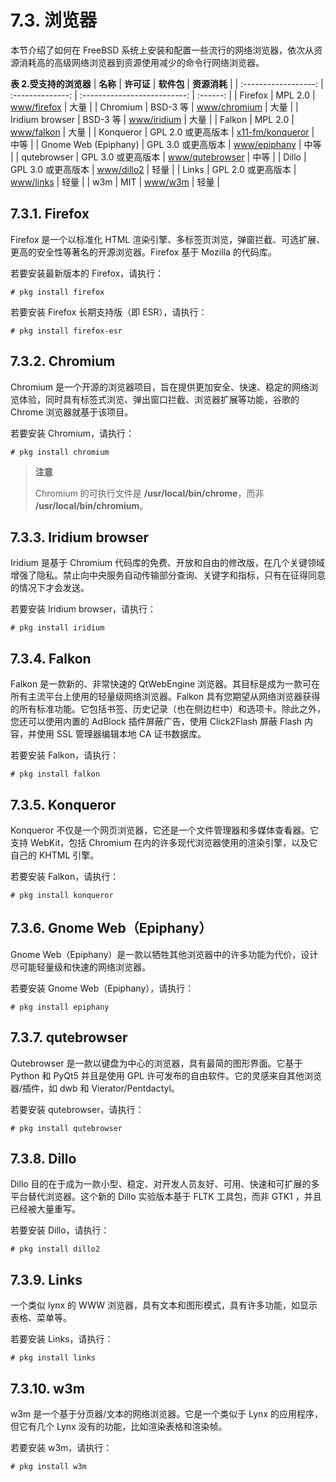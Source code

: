 # 7.3. 浏览器

本节介绍了如何在 FreeBSD 系统上安装和配置一些流行的网络浏览器，依次从资源消耗高的高级网络浏览器到资源使用减少的命令行网络浏览器。

**表 2.受支持的浏览器**
| **名称** | **许可证** | **软件包** | **资源消耗** |
| :------------------: | :--------------: | :--------------------------: | :------: |
| Firefox | MPL 2.0 | [www/firefox](https://cgit.freebsd.org/ports/tree/www/firefox/pkg-descr) | 大量 |
| Chromium | BSD-3 等 | [www/chromium](https://cgit.freebsd.org/ports/tree/www/chromium/pkg-descr) | 大量 |
| Iridium browser | BSD-3 等 | [www/iridium](https://cgit.freebsd.org/ports/tree/www/iridium/pkg-descr) | 大量 |
| Falkon | MPL 2.0 | [www/falkon](https://cgit.freebsd.org/ports/tree/www/falkon/pkg-descr) | 大量 |
| Konqueror | GPL 2.0 或更高版本 | [x11-fm/konqueror](https://cgit.freebsd.org/ports/tree/x11-fm/konqueror/pkg-descr) | 中等 |
| Gnome Web (Epiphany) | GPL 3.0 或更高版本 | [www/epiphany](https://cgit.freebsd.org/ports/tree/www/epiphany/pkg-descr) | 中等 |
| qutebrowser | GPL 3.0 或更高版本 | [www/qutebrowser](https://cgit.freebsd.org/ports/tree/www/qutebrowser/pkg-descr) | 中等 |
| Dillo | GPL 3.0 或更高版本 | [www/dillo2](https://cgit.freebsd.org/ports/tree/www/dillo2/pkg-descr) | 轻量 |
| Links | GPL 2.0 或更高版本 | [www/links](https://cgit.freebsd.org/ports/tree/www/links/pkg-descr) | 轻量 |
| w3m | MIT | [www/w3m](https://cgit.freebsd.org/ports/tree/www/w3m/pkg-descr) | 轻量 |

## 7.3.1. Firefox

Firefox 是一个以标准化 HTML 渲染引擎、多标签页浏览，弹窗拦截、可选扩展、更高的安全性等著名的开源浏览器。Firefox 基于 Mozilla 的代码库。

若要安装最新版本的 Firefox，请执行：

```
# pkg install firefox
```

若要安装 Firefox 长期支持版（即 ESR），请执行：

```
# pkg install firefox-esr
```

## 7.3.2. Chromium

Chromium 是一个开源的浏览器项目，旨在提供更加安全、快速、稳定的网络浏览体验，同时具有标签式浏览、弹出窗口拦截、浏览器扩展等功能，谷歌的 Chrome 浏览器就基于该项目。

若要安装 Chromium，请执行：

```
# pkg install chromium
```

> **注意**
>
> Chromium 的可执行文件是 **/usr/local/bin/chrome**，而非 **/usr/local/bin/chromium**。

## 7.3.3. Iridium browser

Iridium 是基于 Chromium 代码库的免费、开放和自由的修改版，在几个关键领域增强了隐私。禁止向中央服务自动传输部分查询、关键字和指标，只有在征得同意的情况下才会发送。

若要安装 Iridium browser，请执行：

```
# pkg install iridium
```

## 7.3.4. Falkon

Falkon 是一款新的、非常快速的 QtWebEngine 浏览器。其目标是成为一款可在所有主流平台上使用的轻量级网络浏览器。Falkon 具有您期望从网络浏览器获得的所有标准功能。它包括书签、历史记录（也在侧边栏中）和选项卡。除此之外，您还可以使用内置的 AdBlock 插件屏蔽广告，使用 Click2Flash 屏蔽 Flash 内容，并使用 SSL 管理器编辑本地 CA 证书数据库。

若要安装 Falkon，请执行：

```
# pkg install falkon
```

## 7.3.5. Konqueror

Konqueror 不仅是一个网页浏览器，它还是一个文件管理器和多媒体查看器。它支持 WebKit，包括 Chromium 在内的许多现代浏览器使用的渲染引擎，以及它自己的 KHTML 引擎。

若要安装 Falkon，请执行：

```
# pkg install konqueror
```

## 7.3.6. Gnome Web（Epiphany）

Gnome Web（Epiphany）是一款以牺牲其他浏览器中的许多功能为代价，设计尽可能轻量级和快速的网络浏览器。

若要安装 Gnome Web（Epiphany），请执行：

```
# pkg install epiphany
```

## 7.3.7. qutebrowser

Qutebrowser 是一款以键盘为中心的浏览器，具有最简的图形界面。它基于 Python 和 PyQt5 并且是使用 GPL 许可发布的自由软件。它的灵感来自其他浏览器/插件，如 dwb 和 Vierator/Pentdactyl。

若要安装 qutebrowser，请执行：

```
# pkg install qutebrowser
```

## 7.3.8. Dillo

Dillo 目的在于成为一款小型、稳定、对开发人员友好、可用、快速和可扩展的多平台替代浏览器。这个新的 Dillo 实验版本基于 FLTK 工具包，而非 GTK1 ，并且已经被大量重写。

若要安装 Dillo，请执行：

```
# pkg install dillo2
```

## 7.3.9. Links

一个类似 lynx 的 WWW 浏览器，具有文本和图形模式，具有许多功能，如显示表格、菜单等。

若要安装 Links，请执行：

```
# pkg install links
```

## 7.3.10. w3m

w3m 是一个基于分页器/文本的网络浏览器。它是一个类似于 Lynx 的应用程序，但它有几个 Lynx 没有的功能，比如渲染表格和渲染帧。

若要安装 w3m，请执行：

```
# pkg install w3m
```